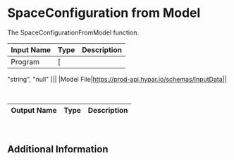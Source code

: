 

# SpaceConfiguration from Model

The SpaceConfigurationFromModel function.

|Input Name|Type|Description|
|---|---|---|
|Program|[
  "string",
  "null"
]||
|Model File|https://prod-api.hypar.io/schemas/InputData||


<br>

|Output Name|Type|Description|
|---|---|---|


<br>

## Additional Information